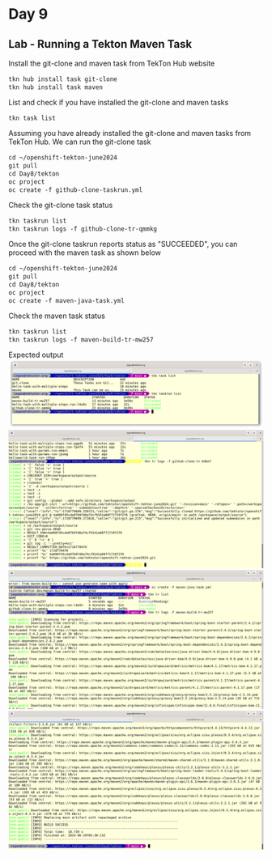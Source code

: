 # Day 9

## Lab - Running a Tekton Maven Task
Install the git-clone and maven task from TekTon Hub website
```
tkn hub install task git-clone
tkn hub install task maven
```

List and check if you have installed the git-clone and maven tasks
```
tkn task list
```

Assuming you have already installed the git-clone and maven tasks from TekTon Hub. We can run the git-clone task
```
cd ~/openshift-tekton-june2024
git pull
cd Day8/tekton
oc project
oc create -f github-clone-taskrun.yml
```

Check the git-clone task status
```
tkn taskrun list
tkn taskrun logs -f github-clone-tr-qmmkg
```

Once the git-clone taskrun reports status as "SUCCEEDED", you can proceed with the maven task as shown below
```
cd ~/openshift-tekton-june2024
git pull
cd Day8/tekton
oc project
oc create -f maven-java-task.yml
```

Check the maven task status
```
tkn taskrun list
tkn taskrun logs -f maven-build-tr-mw257
```

Expected output
![taskrun](tekton15.png)
![taskrun](../Day8/tekton12.png)
![taskrun](tekton13.png)
![taskrun](tekton14.png)

